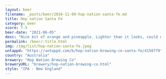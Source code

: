 ```yaml
---
layout: beer
filename: _posts/beer/2016-11-09-hop-nation-santa-fe.md
title: Hop nation Santa Fe
category: beer
score: 7.5
beer-date: "2021-06-05"
desc: "Nice bit of orange and pineapple. Lighter than it looks, could easily have a few"
permalink: /beer/:title.html
img: /img/list/hop-nation-santa-fe.jpeg
untappd: "https://untappd.com/b/hop-nation-brewing-co-santa-fe/4158779"
country: "Australia"
brewery: "Hop Nation Brewing Co"
breweryURL: "brewery/hop-nation-brewing-co.html"
style: "IPA - New England"
---
```

